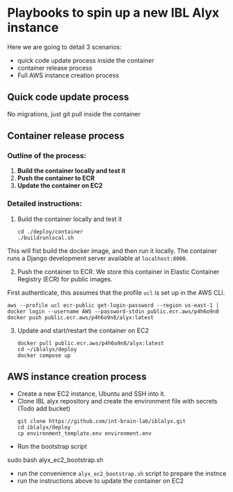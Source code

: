 # Playbooks to spin up a new IBL Alyx instance

Here we are going to detail 3 scenarios:
- quick code update process inside the container
- container release process
- Full AWS instance creation process

## Quick code update process
No migrations, just git pull inside the container


## Container release process

### Outline of the process:
1. **Build the container locally and test it**
2. **Push the container to ECR**
3. **Update the container on EC2**

### Detailed instructions:

1. Build the container locally and test it
    ```
    cd ./deploy/container
   ./buildrunlocal.sh
   ```
This will fist build the docker image, and then run it locally. 
The container runs a Django development server available at `localhost:8000`.

2. Push the container to ECR. We store this container in Elastic Container Registry (ECR) for public images.

First authenticate, this assumes that the profile `ucl` is set up in the AWS CLI.
   ```
   aws --profile ucl ecr-public get-login-password --region us-east-1 | docker login --username AWS --password-stdin public.ecr.aws/p4h6o9n8
   docker push public.ecr.aws/p4h6o9n8/alyx:latest
   ```
   
3. Update and start/restart the container on EC2
   ```
   docker pull public.ecr.aws/p4h6o9n8/alyx:latest
   cd ~/iblalyx/deploy
   docker compose up
   ```


## AWS instance creation process
- Create a new EC2 instance, Ubuntu and SSH into it.
- Clone IBL alyx repository and create the environment file with secrets (Todo add bucket)
   ```
   git clone https://github.com/int-brain-lab/iblalyx.git
   cd iblalyx/deploy
   cp environment_template.env environment.env
   ```
- Run the bootstrap script

sudo bash alyx_ec2_bootstrap.sh

-   run the convenience `alyx_ec2_bootstrap.sh` script to prepare the instnce
-   run the instructions above to update the container on EC2